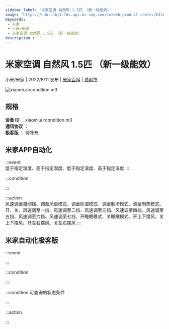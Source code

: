 ```yaml
---
sidebar_label: '米家空调 自然风 1.5匹 （新一级能效）'
image: 'https://cdn.cnbj1.fds.api.mi-img.com/iotweb-product-center/b12d1c0173abb1f45663df47798758fc_1648733844181.png?GalaxyAccessKeyId=AKVGLQWBOVIRQ3XLEW&Expires=9223372036854775807&Signature=yw9Jnk5dg+H8GAMb3QTN3WGYO4A='
keywords: 
 - 米家
 - 小米/米家
 - 米家空调 自然风 1.5匹 （新一级能效）
description : ''
---
```

# 米家空调 自然风 1.5匹 （新一级能效）

小米/米家 | 2022/8/11 发布 | [米家百科](https://home.mi.com/webapp/content/baike/product/index.html?model=xiaomi.aircondition.m3) | [说明书](https://home.mi.com/views/introduction.html?model=xiaomi.aircondition.m3&region=cn)

![xiaomi.aircondition.m3](https://cdn.cnbj1.fds.api.mi-img.com/iotweb-product-center/b12d1c0173abb1f45663df47798758fc_1648733844181.png?GalaxyAccessKeyId=AKVGLQWBOVIRQ3XLEW&Expires=9223372036854775807&Signature=yw9Jnk5dg+H8GAMb3QTN3WGYO4A=)

## 规格  
> 
**设备 ID** ：xiaomi.aircondition.m3  
**通讯协议** ：  
**极客版**  ： 待补充 


## 米家APP自动化  

:::event  
低于指定湿度、高于指定湿度、低于指定温度、高于指定温度
:::

:::condition  

:::

:::action   
风速调至自动挡、调至风扇模式、调至除湿模式、调至制冷模式、调至制热模式、开、关、风速调至一挡、风速调至二挡、风速调至三挡、风速调至四挡、风速调至五挡、风速调至六挡、风速调至七挡、开睡眠模式、关睡眠模式、开上下摆风、关上下摆风、开左右摆风、关左右摆风
:::

## 米家自动化极客版  

:::event  

:::

:::condition  

:::

:::condition 可查询的状态条件  

:::

:::action  

:::

        
